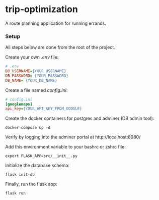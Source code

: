 # trip-optimization

A route planning application for running errands.

### Setup

All steps below are done from the root of the project.

Create your own _.env_ file:
```ini
# .env
DB_USERNAME={YOUR_USERNAME}
DB_PASSWORD= {YOUR_PASSWORD}
DB_NAME= {YOUR_DB_NAME}
```

Create a file named _config.ini_:
```ini
# config.ini
[googlemaps]
api_key={YOUR_API_KEY_FROM_GOOGLE}
```

Create the docker containers for postgres and adminer (DB admin tool):
```commandline
docker-compose up -d
```

Verify by logging into the adminer portal at
http://localhost:8080/

Add this environment variable to your bashrc or zshrc file:
```commandline
export FLASK_APP=src/__init__.py
```

Initialize the database schema:
```commandline
flask init-db
```

Finally, run the flask app:
```commandline
flask run
```